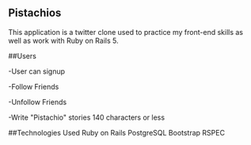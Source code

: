 ## Pistachios

This application is a twitter clone used to practice my front-end skills as well
as work with Ruby on Rails 5.

##Users

-User can signup

-Follow Friends

-Unfollow Friends

-Write "Pistachio" stories 140 characters or less

##Technologies Used
Ruby on Rails
PostgreSQL
Bootstrap
RSPEC
